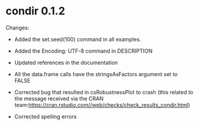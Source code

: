 # condir 0.1.2

Changes:

* Added the set.seed(100) command in all examples.

* Added the Encoding: UTF-8 command in DESCRIPTION

* Updated references in the documentation

* All the data.frame calls have the stringsAsFactors argument set to FALSE

* Corrected bug that resulted in csRobustnessPlot to crash (this related to the message received via the CRAN team:https://cran.rstudio.com//web/checks/check_results_condir.html)

* Corrected spelling errors


